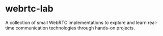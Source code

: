 # webrtc-lab
A collection of small WebRTC implementations to explore and learn real-time communication technologies through hands-on projects.
